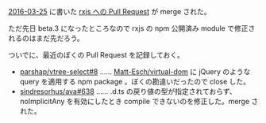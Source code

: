 [2016-03-25][] に書いた [rxjs への Pull Request](https://github.com/ReactiveX/rxjs/pull/1525) が merge された。

ただ先日 beta.3 になったところなので rxjs の npm 公開済み module で修正されるのはまだ先だろう。

ついでに、最近のぼくの Pull Request を記録しておく。

- [parshap/vtree-select#8](https://github.com/parshap/vtree-select/pull/8) …… [Matt-Esch/virtual-dom][] に jQuery のような query を適用する npm package 。ぼくの勘違いだったので close した。
- [sindresorhus/ava#638](https://github.com/sindresorhus/ava/pull/638) …… .d.ts の戻り値の型が指定されておらず、 noImplicitAny を有効にしたとき compile できないのを修正した。merge された。

[2016-03-25]: http://blog.bouzuya.net/2016/03/25/
[Matt-Esch/virtual-dom]: https://github.com/Matt-Esch/virtual-dom
